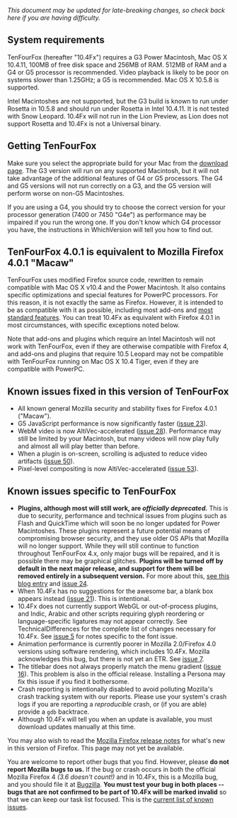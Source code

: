 _This document may be updated for late-breaking changes, so check back here if you are having difficulty._

## System requirements ##

TenFourFox (hereafter "10.4Fx") requires a G3 Power Macintosh, Mac OS X 10.4.11, 100MB of free disk space and 256MB of RAM. 512MB of RAM and a G4 or G5 processor is recommended. Video playback is likely to be poor on systems slower than 1.25GHz; a G5 is recommended. Mac OS X 10.5.8 is supported.

Intel Macintoshes are not supported, but the G3 build is known to run under Rosetta in 10.5.8 and should run under Rosetta in Intel 10.4.11. It is not tested with Snow Leopard. 10.4Fx will not run in the Lion Preview, as Lion does not support Rosetta and 10.4Fx is not a Universal binary.

## Getting TenFourFox ##

Make sure you select the appropriate build for your Mac from the [download page](http://www.tenfourfox.com/). The G3 version will run on any supported Macintosh, but it will not take advantage of the additional features of G4 or G5 processors. The G4 and G5 versions will not run correctly on a G3, and the G5 version will perform worse on non-G5 Macintoshes.

If you are using a G4, you should try to choose the correct version for your processor generation (7400 or 7450 "G4e") as performance may be impaired if you run the wrong one. If you don't know which G4 processor you have, the instructions in WhichVersion will tell you how to find out.

## TenFourFox 4.0.1 is equivalent to Mozilla Firefox 4.0.1 "Macaw" ##

TenFourFox uses modified Firefox source code, rewritten to remain compatible with Mac OS X v10.4 and the Power Macintosh. It also contains specific optimizations and special features for PowerPC processors. For this reason, it is not exactly the same as Firefox. However, it is intended to be as compatible with it as possible, including most add-ons and [most standard features](TechnicalDifferences.md). You can treat 10.4Fx as equivalent with Firefox 4.0.1 in most circumstances, with specific exceptions noted below.

Note that add-ons and plugins which require an Intel Macintosh will not work with TenFourFox, even if they are otherwise compatible with Firefox 4, and add-ons and plugins that require 10.5 Leopard may not be compatible with TenFourFox running on Mac OS X 10.4 Tiger, even if they are compatible with PowerPC.

## Known issues fixed in this version of TenFourFox ##

  * All known general Mozilla security and stability fixes for Firefox 4.0.1 ("Macaw").
  * G5 JavaScript performance is now significantly faster ([issue 23](https://code.google.com/p/tenfourfox/issues/detail?id=23)).
  * WebM video is now AltiVec-accelerated ([issue 28](https://code.google.com/p/tenfourfox/issues/detail?id=28)). Performance may still be limited by your Macintosh, but many videos will now play fully and almost all will play better than before.
  * When a plugin is on-screen, scrolling is adjusted to reduce video artifacts ([issue 50](https://code.google.com/p/tenfourfox/issues/detail?id=50)).
  * Pixel-level compositing is now AltiVec-accelerated ([issue 53](https://code.google.com/p/tenfourfox/issues/detail?id=53)).

## Known issues specific to TenFourFox ##

  * **Plugins, although most will still work, are _officially deprecated._** This is due to security, performance and technical issues from plugins such as Flash and QuickTime which will soon be no longer updated for Power Macintoshes. These plugins represent a future potential means of compromising browser security, and they use older OS APIs that Mozilla will no longer support. While they will still continue to function throughout TenFourFox 4.x, only major bugs will be repaired, and it is possible there may be graphical glitches. **Plugins will be turned off by default in the next major release, and support for them will be removed entirely in a subsequent version.** For more about this, [see this blog entry](http://tenfourfox.blogspot.com/2011/01/plugins-unplugged.html) and [issue 24](https://code.google.com/p/tenfourfox/issues/detail?id=24).
  * When 10.4Fx has no suggestions for the awesome bar, a blank box appears instead ([issue 21](https://code.google.com/p/tenfourfox/issues/detail?id=21)). This is intentional.
  * 10.4Fx does not currently support WebGL or out-of-process plugins, and Indic, Arabic and other scripts requiring glyph reordering or language-specific ligatures may not appear correctly. See TechnicalDifferences for the complete list of changes necessary for 10.4Fx. See [issue 5](https://code.google.com/p/tenfourfox/issues/detail?id=5) for notes specific to the font issue.
  * Animation performance is currently poorer in Mozilla 2.0/Firefox 4.0 versions using software rendering, which includes 10.4Fx. Mozilla acknowledges this bug, but there is not yet an ETR. See [issue 7](https://code.google.com/p/tenfourfox/issues/detail?id=7).
  * The titlebar does not always properly match the menu gradient ([issue 16](https://code.google.com/p/tenfourfox/issues/detail?id=16)). This problem is also in the official release. Installing a Persona may fix this issue if you find it bothersome.
  * Crash reporting is intentionally disabled to avoid polluting Mozilla's crash tracking system with our reports. Please use your system's crash logs if you are reporting a _reproducible_ crash, or (if you are able) provide a `gdb` backtrace.
  * Although 10.4Fx will tell you when an update is available, you must download updates manually at this time.

You may also wish to read the [Mozilla Firefox release notes](http://www.mozilla.com/en-US/firefox/4.0.1/whatsnew/) for what's new in this version of Firefox. This page may not yet be available.

You are welcome to report other bugs that you find. However, please **do not report Mozilla bugs to us.** If the bug or crash occurs in both the official Mozilla Firefox 4 _(3.6 doesn't count!)_ and in 10.4Fx, this is a Mozilla bug, and you should file it at [Bugzilla](http://bugzilla.mozilla.org/). **You must test your bug in both places -- bugs that are not confirmed to be part of 10.4Fx will be marked invalid** so that we can keep our task list focused. This is the [current list of known issues](http://code.google.com/p/tenfourfox/issues/list).